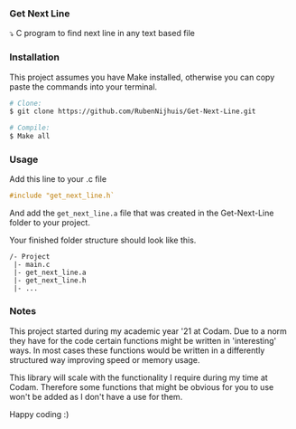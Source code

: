 ### Get Next Line
⤵ C program to find next line in any text based file

### Installation
This project assumes you have Make installed, otherwise you can copy paste the commands into your terminal.

```bash
# Clone:
$ git clone https://github.com/RubenNijhuis/Get-Next-Line.git

# Compile:
$ Make all
```

### Usage

Add this line to your .c file
```c
#include "get_next_line.h`
```

And add the `get_next_line.a` file that was created in the Get-Next-Line folder to your project.

Your finished folder structure should look like this.
```
/- Project
 |- main.c
 |- get_next_line.a
 |- get_next_line.h
 |- ...
```

### Notes
This project started during my academic year '21 at Codam. Due to a norm they have for the code certain functions
might be written in 'interesting' ways. In most cases these functions would be written in a differently structured
way improving speed or memory usage.

This library will scale with the functionality I require during my time at Codam. Therefore some functions that might
be obvious for you to use won't be added as I don't have a use for them.

Happy coding :)